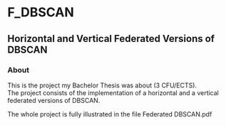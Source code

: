 # F_DBSCAN
## Horizontal and Vertical Federated Versions of DBSCAN
### About
This is the project my Bachelor Thesis was about (3 CFU/ECTS).  
The project consists of the implementation of a horizontal and a vertical federated versions of DBSCAN.  

The whole project is fully illustrated in the file Federated DBSCAN.pdf
